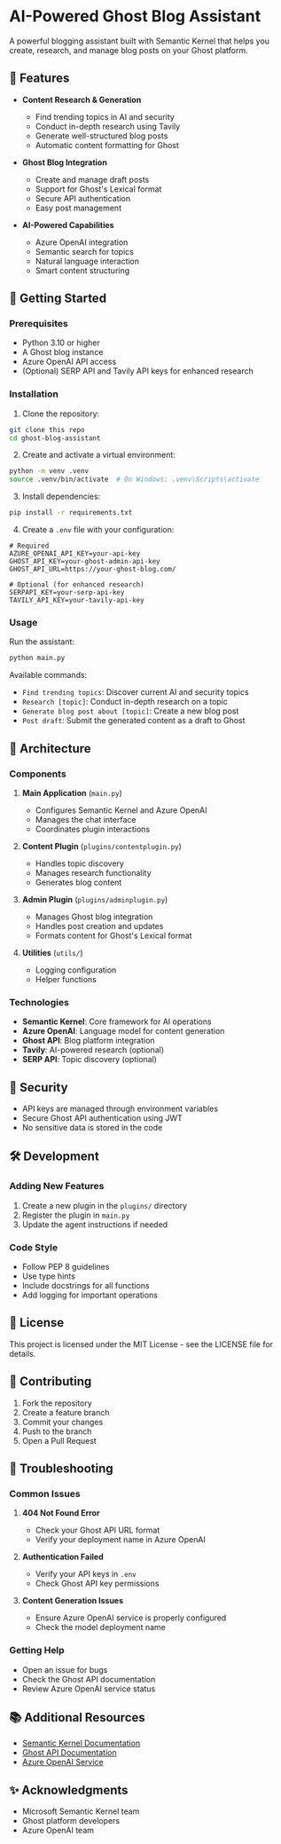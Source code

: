 # AI-Powered Ghost Blog Assistant

A powerful blogging assistant built with Semantic Kernel that helps you create, research, and manage blog posts on your Ghost platform.

## 🌟 Features

- **Content Research & Generation**
  - Find trending topics in AI and security
  - Conduct in-depth research using Tavily
  - Generate well-structured blog posts
  - Automatic content formatting for Ghost

- **Ghost Blog Integration**
  - Create and manage draft posts
  - Support for Ghost's Lexical format
  - Secure API authentication
  - Easy post management

- **AI-Powered Capabilities**
  - Azure OpenAI integration
  - Semantic search for topics
  - Natural language interaction
  - Smart content structuring

## 🚀 Getting Started

### Prerequisites

- Python 3.10 or higher
- A Ghost blog instance
- Azure OpenAI API access
- (Optional) SERP API and Tavily API keys for enhanced research

### Installation

1. Clone the repository:
```bash
git clone this repo
cd ghost-blog-assistant
```

2. Create and activate a virtual environment:
```bash
python -m venv .venv
source .venv/bin/activate  # On Windows: .venv\Scripts\activate
```

3. Install dependencies:
```bash
pip install -r requirements.txt
```

4. Create a `.env` file with your configuration:
```env
# Required
AZURE_OPENAI_API_KEY=your-api-key
GHOST_API_KEY=your-ghost-admin-api-key
GHOST_API_URL=https://your-ghost-blog.com/

# Optional (for enhanced research)
SERPAPI_KEY=your-serp-api-key
TAVILY_API_KEY=your-tavily-api-key
```

### Usage

Run the assistant:
```bash
python main.py
```

Available commands:
- `Find trending topics`: Discover current AI and security topics
- `Research [topic]`: Conduct in-depth research on a topic
- `Generate blog post about [topic]`: Create a new blog post
- `Post draft`: Submit the generated content as a draft to Ghost

## 🔧 Architecture

### Components

1. **Main Application** (`main.py`)
   - Configures Semantic Kernel and Azure OpenAI
   - Manages the chat interface
   - Coordinates plugin interactions

2. **Content Plugin** (`plugins/contentplugin.py`)
   - Handles topic discovery
   - Manages research functionality
   - Generates blog content

3. **Admin Plugin** (`plugins/adminplugin.py`)
   - Manages Ghost blog integration
   - Handles post creation and updates
   - Formats content for Ghost's Lexical format

4. **Utilities** (`utils/`)
   - Logging configuration
   - Helper functions

### Technologies

- **Semantic Kernel**: Core framework for AI operations
- **Azure OpenAI**: Language model for content generation
- **Ghost API**: Blog platform integration
- **Tavily**: AI-powered research (optional)
- **SERP API**: Topic discovery (optional)

## 🔐 Security

- API keys are managed through environment variables
- Secure Ghost API authentication using JWT
- No sensitive data is stored in the code

## 🛠️ Development

### Adding New Features

1. Create a new plugin in the `plugins/` directory
2. Register the plugin in `main.py`
3. Update the agent instructions if needed

### Code Style

- Follow PEP 8 guidelines
- Use type hints
- Include docstrings for all functions
- Add logging for important operations

## 📝 License

This project is licensed under the MIT License - see the LICENSE file for details.

## 🤝 Contributing

1. Fork the repository
2. Create a feature branch
3. Commit your changes
4. Push to the branch
5. Open a Pull Request

## 🐛 Troubleshooting

### Common Issues

1. **404 Not Found Error**
   - Check your Ghost API URL format
   - Verify your deployment name in Azure OpenAI

2. **Authentication Failed**
   - Verify your API keys in `.env`
   - Check Ghost API key permissions

3. **Content Generation Issues**
   - Ensure Azure OpenAI service is properly configured
   - Check the model deployment name

### Getting Help

- Open an issue for bugs
- Check the Ghost API documentation
- Review Azure OpenAI service status

## 📚 Additional Resources

- [Semantic Kernel Documentation](https://learn.microsoft.com/en-us/semantic-kernel/overview/)
- [Ghost API Documentation](https://ghost.org/docs/content-api/)
- [Azure OpenAI Service](https://azure.microsoft.com/en-us/services/cognitive-services/openai-service/)

## ✨ Acknowledgments

- Microsoft Semantic Kernel team
- Ghost platform developers
- Azure OpenAI team
